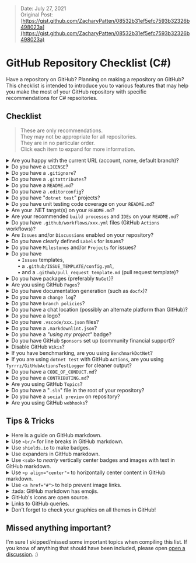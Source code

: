 > Date: July 27, 2021<br/>
> Original Post: [https://gist.github.com/ZacharyPatten/08532b31ef5efc7593b32326b498023a](https://gist.github.com/ZacharyPatten/08532b31ef5efc7593b32326b498023a)

# GitHub Repository Checklist (C#)

Have a repository on GitHub? Planning on making a repository on GitHub? This checklist is intended to introduce you to various features that may help you make the most of your GitHub repository with specific recommendations for C# repsoitories.

## Checklist

> These are only recommendations.<br/>
> They may not be appropriate for all repositories.<br/>
> They are in no particular order.<br/>
> Click each item to expand for more information.

<details>
<summary>
Are you happy with the current URL (account, name, default branch)?
</summary>
<p>

> Make sure you are happy with the name of your repo and the account your repo is under. You can rename and transer ownership of repositories, but that will change the URL of your repo, which may cause confusion for your community.
>
> GitHub has organization accounts, so if you already have a group of dedicated developers or intend to grow a community around the repository, having the repository be under an organization's account may be more appropriate than a personal account.<br/>
> [See more information on GitHub organization here.](https://docs.github.com/en/organizations/collaborating-with-groups-in-organizations/about-organizations)
>
> Also, make sure you are happy with the name of your default branch. `"master"` has been a common name for default branches, but most repositories are using `"main"` now. Changing branch names in GitHub is very easy, but it is still easier to start out with your prefered default branch name rather than having to change to it.<br/>
[Here is GitHub's documentation on changing branch names.](https://github.com/github/renaming)

</p>
</details>

<details>
<summary>
Do you have a <code>LICENSE</code>?
</summary>
<p>

> If you don't already have one, you should add a `LICENSE` file to the root of your repository.<br/>
> [See GitHub's guide on licensing here.](https://docs.github.com/en/github/creating-cloning-and-archiving-repositories/creating-a-repository-on-github/licensing-a-repository)

</p>
</details>

<details>
<summary>
Do you have a <code>.gitignore</code>?
</summary>
<p>

> Don't include unnecessary content in your repository. Your repository should include the source code for your project. It should not include compilation results (the `bin` and `obj` folders), compiler generated `.xml` files, user-specific IDE settings (such as the `.vs` directory created by Visual Studio), etc. The binaries (compilation results) belong in releases and/or packages rather than the files of your repository.
>
> The `.gitignore` file is how you can control what files are included or excluded from your repository. For C# repsoitories, if you use GitHub's online interface, you want to choose the `Visual Studio` option when you create your repository:
>
> ![image](https://raw.githubusercontent.com/ZacharyPatten/ZacharyPatten/main/Resources/github-repo-checklist/gitignore.png)
>
> If you need to add or update a `.gitignore` file to an existing repsoitory, you copy the latest version of the `Visual Studio` template here:
> [https://github.com/github/gitignore/blob/master/VisualStudio.gitignore](https://github.com/github/gitignore/blob/master/VisualStudio.gitignore)
>
> [See git's documentation on `.gitignore` here.](https://git-scm.com/docs/gitignore)

</p>
</details>

<details>
<summary>
Do you have a <code>.gitattributes</code>?
</summary>
<p>

> `.gitattributes` is a settings file for `git`. The most common use is to standardize line endings, so that when the code is cloned it will have the appropriate line endings based on the environment from which it is cloned. For C# repositories, you generally just want to use this as your `.gitattributes`:
> ```
> * text=auto
> ```
> However, if you do have any binary files you should add explicit entries for those types of files to make sure they do not get corrupted. For example, if you have a `.png` image file in your repository you could add this line to your `.gitattributes`:
> ```
> *.png binary
> ```
>
> > `.gitattributes` files can especially help if you have content that requires specific line endings such as shell scripts.
>
> [See git's documentation on `.gitattributes` here.](https://git-scm.com/docs/gitattributes)

</p>
</details>

<details>
<summary>
Do you have a <code>README.md</code>?
</summary>
<p>

> If you don't already have one, you should add a `README.md` file to the root of your repository. GitHub will show the contents of the `README.md` file located in the current directory without users having to open that file explicitily. So, if you have a `README.md` in the root of your project, GitHub will show that content on the landing page of your repository. If you put a `README.md` file in a sudirectory like `Test A/Test B/README.md`, than the content of that file will be shown by GitHub when a user accesses the `Test A/Test B/` directory.
>
> GitHub supports other formats for `README` files such as `.txt`, but markdown `.md` is the prefered format as it supports formatting features other formats do not.<br/>
> [Here is GitHub's documentation on markdown.](https://guides.github.com/features/mastering-markdown/)

</p>
</details>

<details>
<summary>
Do you have a <code>.editorconfig</code>?
</summary>
<p>

> An `.editorconfig` file is a settings file supported by most common C# IDEs and editors. It includes settings like tabs vs spaces, indentation size, suppressing compiler warnings, and more. You can have multiple `.editorconfig` files in various directories if you need directory specific settings.
>
> [Here is `.editorconfig` infromation on `https://docs.microsoft.com/`.](https://docs.microsoft.com/en-us/visualstudio/ide/create-portable-custom-editor-options)
>
> [Here is `.editorconfig` infromation on `https://editorconfig.org/`.](https://editorconfig.org/)
>
> [Here is the `.editorconfig` plugin for `Visual Studio Code`.](https://marketplace.visualstudio.com/items?itemName=EditorConfig.EditorConfig)

</p>
</details>

<details>
<summary>
Do you have "<code>dotnet test</code>" projects?
</summary>
<p>

> If you don't already have a unit testing project, consider making one. Unit tests help with regression testing, validate code works on different environments, doing test-driven development, etc. Unit tests can also serve as examples of how to use the code.
>
> Unit testing projects are seperate projects from your source code (you should have multiple `.csproj` files in different directories). Unit tests can be run with the `dotnet test` command. There are several popular frameworks for unit testing: `MSTest`, `NUnit`, and `XUnit`. While there are minor feature differences between them, they can all get the job done.
>
> > Note: it is fairly common for new .NET developers to implement unit testing as a console application rather than using a "`dotnet test`" supported framework. You should really use a "`dotnet test`" supported framework.
>
> [More information here. (unit testing guide)](https://docs.microsoft.com/en-us/visualstudio/test/walkthrough-creating-and-running-unit-tests-for-managed-code)
>
> [More information here. (`dotnet test`)](https://docs.microsoft.com/en-us/dotnet/core/tools/dotnet-test)

</p>
</details>

<details>
<summary>
Do you have unit testing code coverage on your <code>README.md</code>?
</summary>
<p>

> Have you seen a badge like this on other repositories?<br/>
> ![codecov-badge](https://raw.githubusercontent.com/ZacharyPatten/ZacharyPatten/main/Resources/github-repo-checklist/codcov-badge.svg)
>
> That percentage represent how much of the source code is touched by unit tests. Generally, the higher the percentage of your code that is unit tested, the more robust/reliable your code is.
>
> > Note: Try to write meaningful unit tests rather than slapping on unit tests to achieve 100% coverage. Just because you have a high coverage percentage does not mean your code is bug free. Having unreliable, excessive, or verbose unit testing can sometimes hinder a project more than help it.
>
> How to I get my test coverage?
>
> [More information here (MS Docs code coverage).](https://docs.microsoft.com/en-us/dotnet/core/testing/unit-testing-code-coverage)
>
> Here are some common resources for producing code coverage reports:
>
> - `CodeCov`: [https://about.codecov.io/](https://about.codecov.io/)
> - `SonarCloud`: [https://sonarcloud.io/](https://sonarcloud.io/)
> - `ReportGenerator`: [https://github.com/danielpalme/ReportGenerator](https://github.com/danielpalme/ReportGenerator)

</p>
</details>

<details>
<summary>
Are your .NET target(s) on your <code>README.md</code>?
</summary>
<p>

> It is important to clearly display the .NET target(s) of your project on your landing page. Are you targetting `.NET 5`, `.NET 6`, `.NET Standard 2.0`, `.NET Framework 4.8`, or any other version? You don't want to make your community dig through your `.csproj` files or try to run your application only to find out it is dependent on `.NET 9000` which they don't have installed yet.
>
> This could be as simple as including a comment at the top of your `README.md` file:
>
> > This project targets [.NET 5](https://dotnet.microsoft.com/download).
>
> But an nicer way is to just make a badge. You can even make the badge dynamic so that if you change your .NET target (such as migrating from `.NET 5` to `.NET 6`) the badge can automatically update for you. Here is an example of a .NET target badge:<br/>
> <a href="https://dotnet.microsoft.com/download" alt=".NET target"><img alt=".NET target" src="https://img.shields.io/badge/dynamic/xml?color=%23512bd4&label=target&query=%2F%2FTargetFramework%5B1%5D&url=https%3A%2F%2Fraw.githubusercontent.com%2FZacharyPatten%2FTowel%2Fmain%2FSources%2FTowel%2FTowel.csproj&logo=.net" title="Go To .NET Download"></a>
>
> [Here is a guide on how you can set up a dynamic .NET target badge for your repository.](https://github.com/ZacharyPatten/ZacharyPatten/blob/main/Articles/2020-09-12.md)

</p>
</details>

<details>
<summary>
Are your recommended <code>build processes</code> and <code>IDEs</code> on your <code>README.md</code>?
</summary>
<p>

> If you have any custom build processes, such as `.cmd` scripts like "`Build.cmd`" or "`Restore.cmd`", put it on your root `README.md`. Don't bury it on another page (such as a `Wiki` page) that new users may miss upon first glance.
>
> Also put what `IDEs` your project supports on your `README.md`:
>
> - Visual Studio?
> - JetBrains Rider?
> - Visual Studio Code? _(see the `.vscode/xxx.json` bullet below)_
> - Visual Studio for Mac?
> - other?
>
> For example, if you have a `Windows Forms Application` (which is best to develop on `Visual Studio`), then it can help beginners if you recommend `Visual Studio` instead of `Visual Studio Code` or `Visual Studio for Mac`.
>
> Badges can be useful for this topic as well. Here are some examples:
>
> ![image](https://raw.githubusercontent.com/ZacharyPatten/ZacharyPatten/main/Resources/github-repo-checklist/opens-with-visual-studio-badge.svg)<br/>
> [Source of the badge can be seen here.](https://github.com/ZacharyPatten/ZacharyPatten/blob/main/Resources/github-repo-checklist/opens-with-visual-studio-badge.svg?short_path=23570eb)
>
> ![image](https://raw.githubusercontent.com/ZacharyPatten/ZacharyPatten/main/Resources/github-repo-checklist/opens-with-visual-studio-code.svg)<br/>
> [Source of the badge can be seen here.](https://github.com/ZacharyPatten/ZacharyPatten/blob/main/Resources/github-repo-checklist/opens-with-visual-studio-code.svg?short_path=0b99480)
>
> ![image](https://raw.githubusercontent.com/ZacharyPatten/ZacharyPatten/main/Resources/github-repo-checklist/opens-with-visual-studio-for-mac.svg)<br/>
> [Source of the badge can be seen here.](https://github.com/ZacharyPatten/ZacharyPatten/blob/main/Resources/github-repo-checklist/opens-with-visual-studio-for-mac.svg?short_path=bce8fdf)
>
> ![image](https://raw.githubusercontent.com/ZacharyPatten/ZacharyPatten/main/Resources/github-repo-checklist/opens-with-jetbrains-rider.svg)<br/>
> [Source of the badge can be seen here.](https://github.com/ZacharyPatten/ZacharyPatten/blob/main/Resources/github-repo-checklist/opens-with-jetbrains-rider.svg?short_path=aaea9e6)

</p>
</details>

<details>
<summary>
Do you have <code>.github/workflows/xxx.yml</code> files (GitHub <code>Actions</code> workflows)?
</summary>
<p>

> GitHub supports devops pipelines with GitHub `Actions`. You can create pipelines to do anything you need including topics like running builds, running unit tests, deploying nuget packages, deploying GitHub `Pages` content, etc. All you need to do is create `.yml` files inside the `.github/workflows/` directory of your repository, and you have workflows.
>
> For C# repositories, you should at least have a continuous integration workflow that will build your code and run your unit tests. Here is an example of a C# continuous integration workflow for a project targetting .NET 5:
> ```yml
> name: Continuous Integration
> on:
>   workflow_dispatch:
>   push:
>     branches:
>       - main
>     paths-ignore:
>       - '.vscode/**'
>       - '.github/**'
>       - 'README.md'
>   pull_request:
>     branches:
>       - main
>     paths-ignore:
>       - '.vscode/**'
>       - '.github/**'
>       - 'README.md'
> jobs:
>   continuous-integration:
>     runs-on: ubuntu-latest
>     steps:
>     - uses: actions/checkout@v2
>     - name: setup dotnet
>       uses: actions/setup-dotnet@v1
>       with:
>         dotnet-version: 5.0.301
>     - name: dotnet build
>       run: dotnet build --configuration 'Release'
>     - name: dotnet test
>       run: dotnet test --configuration 'Release'
> ```
> GitHub provides badges so you can display the results of the workflow. Here is what a badge from the above workflow looks like (assume it is successful):<br/>
> ![image](https://raw.githubusercontent.com/ZacharyPatten/ZacharyPatten/main/Resources/github-repo-checklist/github-actions-badge.svg)
>
> [More information here (GitHub Actions).](https://github.com/features/actions)

</p>
</details>

<details>
<summary>
Are <code>Issues</code> and/or <code>Discussions</code> enabled on your repository?
</summary>
<p>

> `Issues` and `Discussions` are two seperate features on GitHub. `Issues` is enabled on GitHub repositories by default, but `Discussions` is not. You can enable or disable either feature from the settings of your repository. `Discussions` is a newer feature and is currently considered to be in a `beta` version.
>
> For a C# repository, it is likely a good idea to have both `Issues` and `Discussions` enabled. `Issues` are a great place to track bugs and feature requests. `Discussions` are generally a better place to have conversations, such as users asking questions or showcasing projects. `Discussions` allow users to reply to other comments while in `Issues` users can only reply to the original post.
>
> [More information here. (GitHub `Issues`)](https://guides.github.com/features/issues/)
>
> [More information here. (GitHub `Discussions`)](https://docs.github.com/en/discussions)

</p>
</details>

<details>
<summary>
Do you have clearly defined <code>Labels</code> for issues?
</summary>
<p>

> `Labels` help you categorize and document `Issues`. You can create your own labels to better document issues. Examples of common custom labels include `backlog`, `approved`, `needs approval`, and `needs more information`.
>
> If you want to encourage people to contribute to your repository, you should espcially use the `good first issue` and `help wanted` labels. Issues with those specific labels are tracked by GitHub and other resources that may help guide the open source community to helping you with your project.
>
> [More information here.](https://docs.github.com/en/issues/using-labels-and-milestones-to-track-work/managing-labels)

</p>
</details>

<details>
<summary>
Do you have <code>Milestones</code> and/or <code>Projects</code> for issues?
</summary>
<p>

> &bull; `Milestones`
>
> `Issues` are great for documenting bugs an enhancements, but how do you document the the timelines/deadlines of them? That is where `Milestones` can help. If you are planning on a future release `3.0.0` it may be nice to create a milestone for that release, and put the relevant issues inside that milestone. That way your community can clearly see what all issues still need to be addressed for the upcoming `3.0.0` release.
>
> `Milestones` are built into `Issues` and thus are enabled if `Issues` are enabled.
>
> [More information here.](https://docs.github.com/en/issues/using-labels-and-milestones-to-track-work/about-milestones)
>
> &bull; `Projects`
>
> `Projects` is a seperate feature from `Issues` and can be enabled/disabled in the settings of the repository. `Projects` are enabled by default.
>
> `Projects` are an additional way to categorize and track `Issues`. While `Milesteones` are useful, they don't necessarily track the state of an `Issue` (has work on the `Issue` started or not). `Projects` are intended to fill in that need.
>
> [More information here (GitHub about project boards).](https://docs.github.com/en/issues/organizing-your-work-with-project-boards/managing-project-boards/about-project-boards)

</p>
</details>

<details>
<summary>
Do you have<br/>
&nbsp;&nbsp;&nbsp;&nbsp;&nbsp;&nbsp;&nbsp;&nbsp;&bull; <code>Issues</code> templates,<br/>
&nbsp;&nbsp;&nbsp;&nbsp;&nbsp;&nbsp;&nbsp;&nbsp;&bull; a <code>.github/ISSUE_TEMPLATE/config.yml</code>,<br/>
&nbsp;&nbsp;&nbsp;&nbsp;&nbsp;&nbsp;&nbsp;&nbsp;&bull; and a <code>.github/pull_request_template.md</code> (pull request template)?
</summary>
<p>

> &bull; `Issues` templates
>
> You can set up issue templates so that when creating a new issue, users can select from templates you make. `Bug` and `Enhancement` are common templates for example. With the templates, you can pre-populate issues with content such as labeling issues.<br/>
> [More information here.](https://docs.github.com/en/communities/using-templates-to-encourage-useful-issues-and-pull-requests/about-issue-and-pull-request-templates)
>
> &bull; `.github/ISSUE_TEMPLATE/config.yml`
>
> When creating new GitHub `Issues` on your repository, the `.github/ISSUE_TEMPLATE/config.yml` file will let you add options that link to other locations. For example, you may want to direct questions to be opened as `Discussions` rather than `Issues`, or if you have multiple repositories you may want to have a message like `If your issue involves XXX please open an issue here instead...`.<br/>
> [More information here.](https://docs.github.com/en/communities/using-templates-to-encourage-useful-issues-and-pull-requests/configuring-issue-templates-for-your-repository#configuring-the-template-chooser)
>
> &bull; `.github/pull_request_template.md`
>
> When a pull request is opened, GitHub prepopulates the content of the pull request with the `.github/pull_request_template.md` file. This allows you to instruct the community on how you expect pull requests to be written.<br/>
> [More information here.](https://docs.github.com/en/communities/using-templates-to-encourage-useful-issues-and-pull-requests/creating-a-pull-request-template-for-your-repository)

</p>
</details>

<details>
<summary>
Do you have packages (preferably <code>NuGet</code>)?
</summary>
<p>

> If you are making a library in which you intend for other developers to use your code as a dependency, you should be using packages.
>
> GitHub has package hosting, but most .NET developers use `nuget.org` for hosting packages rather than GitHub, because `nuget.org` is the default source of the `NuGet Package Explorer` in `Visual Studio` when users search for packages.
>
> [More information here (`dotnet pack`).](https://docs.microsoft.com/en-us/nuget/create-packages/creating-a-package-dotnet-cli)
>
> [More information here (publishing NuGet packages).](https://docs.microsoft.com/en-us/nuget/nuget-org/publish-a-package)
>
> [More information here (GitHub `Packages`)](https://github.com/features/packages)
>
> > Note: a great way to handle the creation and deployment of `NuGet` packages is to make a GitHub `Action` that triggers when you publish a `Release` on your repository. Here is an example GitHub `Action`:<br/>[https://github.com/ZacharyPatten/Towel/blob/main/.github/workflows/Towel%20Deployment.yml](https://github.com/ZacharyPatten/Towel/blob/main/.github/workflows/Towel%20Deployment.yml)

</p>
</details>

<details>
<summary>
Are you using GitHub <code>Pages</code>?
</summary>
<p>

> You can host static websites on GitHub for free. The feature is called GitHub `Pages`.<br/>
> [More information here.](https://pages.github.com/)
>
> > Note: GitHub Pages can host `Blazor webassembly` projects. Here is an example:<br/>
> > Source Code: [https://github.com/ZacharyPatten/dotnet-blazor-games](https://github.com/ZacharyPatten/dotnet-blazor-games)<br/>
> > GitHub Pages: [https://zacharypatten.github.io/dotnet-blazor-games/](https://zacharypatten.github.io/dotnet-blazor-games/)
>
> > Note: GitHub Pages can host documentation generator output like `docfx`. _(see the "documentation generation" bullet below)_

</p>
</details>

<details>
<summary>
Do you have documentation generation (such as <code>docfx</code>)?
</summary>
<p>

> For C# (or any .NET) repositories, there are tools for generating static documentation websites. One of the most popular tools is `docfx`. You can use `docfx` to generate a documenation website, and you have host the generated website on GitHub `Pages` for free. Here are key features of `docfx`:
>
> - it will generate an api reference using the `xml` comments on your source code
> - supports articles in markdown format
> - is easy to customizable (including custom stylings)
> - is easy to include in GitHub `Actions` so it can automatically trigger when you push changes
>
> Here is an example output of `docfx`:<br/>
> [https://zacharypatten.github.io/Towel/api/index.html](https://zacharypatten.github.io/Towel/api/index.html)
>
> Here is an example of a GitHub `Action` that runs `docfx` and deploys it to GitHub `Pages` on code pushes:<br/>
> [https://github.com/ZacharyPatten/Towel/blob/main/.github/workflows/Documentation.yml](https://github.com/ZacharyPatten/Towel/blob/main/.github/workflows/Documentation.yml)
>
> [More information here (`docfx` github repository).](https://github.com/dotnet/docfx)
>
> [More information here (`docfx` tutorial).](https://dotnet.github.io/docfx/tutorial/docfx_getting_started.html)

</p>
</details>

<details>
<summary>
Do you have a <code>change log</code>?
</summary>
<p>

> Your community can see your code changes in the `git` history, but having a summarized change log is really important. Not only is this useful for communities to check what the changes are between versions, it is also useful for potential new contributors by detailing what topics are undergoing active development.
>
> Handle your change log however you want (a `Changelog.md` markdown file in your repository, a page on your wiki, etc.). However, probably the best place to keep your change log is the `Releases` of your GitHub repository. Here ar some examples of change logs implemented in the `Releases` of several GitHub repositories:
>
> - [https://github.com/ZacharyPatten/Towel/releases](https://github.com/ZacharyPatten/Towel/releases)
> - [https://github.com/dotnet/Silk.NET/releases](https://github.com/dotnet/Silk.NET/releases)
> - [https://github.com/Singulink/Singulink.Numerics.BigDecimal/releases](https://github.com/Singulink/Singulink.Numerics.BigDecimal/releases)
>
> > Note: if you have `NuGet` packages, you can just link the release notes on the `NuGet` package back to your GitHub `Releases`, so that you only have one location you need to update. Having to update change logs in mutiple locations can be a pain. Here is an example:<br/>[https://www.nuget.org/packages/Towel/1.0.32](https://www.nuget.org/packages/Towel/1.0.32)<br/>Notice that the "Release Notes" is a link back to the `Release` in GitHub:<br/>
> > ```
> > See https://github.com/ZacharyPatten/Towel/releases/tag/1.0.32
> > ```
> > That way there is only one change log that needs to be updated if there are typos or formatting errors.

</p>
</details>

<details>
<summary>
Do you have <code>branch policies</code>?
</summary>
<p>

> You can protect important branches by setting branch protection rules, which define whether collaborators can delete or force push to the branch and set requirements for any pushes to the branch, such as passing status checks or a linear commit history.
>
> [More information here.](https://docs.github.com/en/github/administering-a-repository/defining-the-mergeability-of-pull-requests/about-protected-branches)

</p>
</details>

<details>
<summary>
Do you have a chat location (possibly an alternate platform than GitHub)?
</summary>
<p>

> GitHub is a great platform for what it does well, but one thing that it does not do very well is acting as a community chat. GitHub `Issues` and `Discussions` are not really intended to be real-time chat platforms. They are relatively slow, they notify everyone who is watching the repository, and they are intended to be permanently retained for future reference.
>
> So, it can be nice to use a platform outside of GitHub where your community can have more laid-back discussions. Use whatever platform you prefer Discord, Gitter, Facebook, Reddit, etc. However Discord gets a special recommendation as it supports multiple channels, text and voice channels, it allows streaming, it supports bots, it support webhooks, it supports custom user roles and permissions, and much more.
>
> If you do set up another platform for your community, clearly document that on your root `README.md` so your community can find it, such as having a badge. Here is an example of a badge for a Discord server:<br/>
<a href="https://discord.gg/4XbQbwF"><img src="https://img.shields.io/discord/557244925712924684?logo=discord&logoColor=ffffff&color=7389D8" title="Go To Discord Server" /></a><br/>
> Here is the markdwon/HTML for that badge:
> ```html
> <a href="https://discord.gg/4XbQbwF"><img src="https://img.shields.io/discord/557244925712924684?logo=discord&logoColor=ffffff&color=7389D8" title="Go To Discord Server" /></a>
> ```

</p>
</details>

<details>
<summary>
Do you have a logo?
</summary>
<p>

> Is a logo required? No, but logos help the community remember your project and associate it with content outside your GitHub repsoitory:
>
> - website
> - social media posts
> - discord, gitter, and other platforms
> - articles
>
> Scalable Vector Graphics (`.svg`) is generally the prefered format for logos, because vector formats will render cleanly on any resolution, unlike raster graphics formats such as `.jpg`, `.png`, `.gif`, `.tif`, etc.
>
> However, if you plan on having nuget packages, nuget currently does not support `.svg` formats. You should still make your logo in the `.svg` format if you can, but you just need to convert it to a raster format (generally `.png`) in order to use it with nuget packages.
>
> Scalable Vector Graphics (`.svg`) support animations. So if you want an animated logo, you can do that with the `.svg` file format. Here is an example:<br/>
> <img src="https://raw.githubusercontent.com/LanguageDev/Yoakke/master/.github/resources/YoakkeLogoAnimated.svg" height="200"/><br/>
> That logo example is from this repository: [https://github.com/LanguageDev/Yoakke](https://github.com/LanguageDev/Yoakke)

</p>
</details>

<details>
<summary>
Do you have <code>.vscode/xxx.json</code> files?
</summary>
<p>

> Most .NET developers expect to use `Visual Studio`, but `Visual Studio Code` is gaining popularity too. If your project is compatible with `Visual Studio Code` consider adding the following files so `Visual Studio Code` users have an easier time with your repository:
>
> - `.vscode/extensions.json`<br/>This file lets you recommend extensions to users that open your repository in `Visual Studio Code`.<br/>
[More information here.](https://code.visualstudio.com/docs/editor/extension-marketplace#_workspace-recommended-extensions)
> - `.vscode/settings.json`<br/>This is a settings file: enable semantic highlighting, exclude directories from the Explorer, show parameter hints, etc.<br/>[More information here.](https://code.visualstudio.com/docs/getstarted/settings)
> - `.vscode/tasks.json`<br/>This file defines tasks that can be run in Visual Studio Code, such as building your project. Tasks are often referenced from the `launch.json` file.<br/>
[More information here.](https://code.visualstudio.com/docs/editor/tasks)
> - `.vscode/launch.json`<br/>This file defines the options the users can select from the "Run and Debug" view in Visual Studio Code.<br/>
[More information here.](https://code.visualstudio.com/docs/editor/debugging)

</p>
</details>

<details>
<summary>
Do you have a <code>.markdownlint.json</code>?
</summary>
<p>

> [markdownlint](https://github.com/DavidAnson/markdownlint) is a style checker for markdown files. It is supported by various markdown editors and is easy to integrate into pipelines such as [GitHub Actions](https://github.com/features/actions).
>
> `.markdownlint.json` is a settings file used by [markdownlint](https://github.com/DavidAnson/markdownlint) when validating markdown (`.md`) files. For example, by default [markdownlint](https://github.com/DavidAnson/markdownlint) will report errors if inline HTML is used in markdown, but if you want to allow inline HTML the `.markdownlint.json` file can be used to suppress the `MD033 no-inline-html - Inline HTML` errors.
>
> Even if you do not use [markdownlint](https://github.com/DavidAnson/markdownlint), members of your community might (such as the extension for `Visual Studio Code`), and if they open your markdown files they may see a lot of notifications if you do not include a `.markdownlint.json` with suppressions.
>
> [Here is the `markdownlint` extension for Visual Studio Code.](https://marketplace.visualstudio.com/items?itemName=DavidAnson.vscode-markdownlint)

</p>
</details>

<details>
<summary>
Do you have a <em>"using my project"</em> badge?
</summary>
<p>

> If you are making a project that is intended to be used by other developers such as a code library, consider making a badge that other developers can easily copy and display on their projects. Here is an example:<br/>
> ![image](https://raw.githubusercontent.com/ZacharyPatten/Towel/main/.github/Resources/UsingTowel.svg)<br/>
> That example is from this repository: [https://github.com/ZacharyPatten/Towel](https://github.com/ZacharyPatten/Towel)

</p>
</details>

<details>
<summary>
Do you have GitHub <code>Sponsors</code> set up (community financial support)?
</summary>
<p>

> Have you seen other projects with the "Sponsor" button at the top of their repsoitory?
>
> ![image](https://raw.githubusercontent.com/ZacharyPatten/ZacharyPatten/main/Resources/github-repo-checklist/github-sponsors-button.png)
>
> Are you wanting the same for your repository? That feature is simply called GitHub `Sponsors`. You can also configure the sponsor button to link to alternate funding platforms like `Patreon`, `Buy Me a Coffee`, etc.
>
> [More information here (GitHub sponsors).](https://github.com/sponsors)

</p>
</details>

<details>
<summary>
Disable GitHub <code>Wikis</code>?
</summary>
<p>

> Can GitHub `Wikis` be useful? Yes. However, they are often not the best place to put documentation, especially for .NET projects.
>
> - If you are going to use `Wikis`, don't let `Wikis` get verbose. The extra real estate that `Wikis` provide often lead to bloat verbage. No one likes unnecessary filler content. Also don't spread the information too thin. A handful of more dense pages are often preferred to dozens of pages with very little content in them.
> - Often times `Wiki` content could just be put on the root `README.md` rather than distributed among dozens of seperate (often barren) pages in a `Wiki`. Expanders are especially useful so that your `README.md` has a lot of content but is not overwhelming at first glance.
> - If you are using GitHub `Pages` (website), why not just include your documentation on there rather than on a GitHub `Wiki`? Having documentation in multiple places will just cause confusion. Especially if you are using a documentation generator like `docfx`, then you should probably just put on your documentation in your `docfx` content rather than a GitHub `Wiki`. No reason to have both.
> - You can just include markdown files in your repository rather than using the GitHub `Wikis`. This makes it easier to add markdown linting (validation), it will be easier for the community to contribute to, there will only be one history (rather than Wiki + Repository history), and users who clone the repo will have the documentation even if they are offline (without having to had clone the `Wiki` too).
>
> `Wikis` are one of the few features in GitHub that might just be better to ignore/disable. You can enable/disable `Wikis` in the settings of your repository.

</p>
</details>

<details>
<summary>
If you have benchmarking, are you using <code>BenchmarkDotNet</code>?
</summary>
<p>

> Writing a console application using `Stopwatch` or `DateTime` is not a reliable way to gather benchmarking data. If you want to include benchmarking in your repository, you should be using the `benchmarkdotnet`. `benchmarkdotnet` outputs results in a format that is supported by GitHub markdown (you can copy-paste the results directly into GitHub markdown).
>
> [More information here (`benchmarkdotet` github repo).](https://github.com/dotnet/BenchmarkDotNet)

</p>
</details>

<details>
<summary>
If you are using <code>dotnet test</code> with GitHub <code>Actions</code>, are you using <code>Tyrrrz/GitHubActionsTestLogger</code> for cleaner output?
</summary>
<p>

> [More information here (Tyrrrz/GitHubActionsTestLogger GitHub repository).](https://github.com/Tyrrrz/GitHubActionsTestLogger)

</p>
</details>

<details>
<summary>
Do you have a <code>CODE_OF_CONDUCT.md</code>?
</summary>
<p>

> If you want to have a file detailing the code of conduct you expect out of your community, the best place to document that is in a `CODE_OF_CONDUCT.md` file in the root of your repository. That is just the file path/name recommended by GitHub, and many repositories follow that convention, so if you also put for community guidelines in the same file `CODE_OF_CONDUCT.md` it will be easier for your community to find it.

</p>
</details>

<details>
<summary>
Do you have a <code>CONTRIBUTING.md</code>?
</summary>
<p>

> GitHub recommends you make a `CONTRIBUTING.md` file in the root of your repository that documents how your community can contribute to your project. If you write similar documentation you should likely put it in that file name/path so it is easy for your community to find it.

</p>
</details>

<details>
<summary>
Are you using GitHub <code>Topics</code>?
</summary>
<p>

> You can label your repository with various topics, which can make it easier for users to find your repository when searching/exploring GitHub.
>
> <image src="https://user-images.githubusercontent.com/3385986/127240330-8a1b34e0-6656-49c5-ab43-bd2d58456357.png" height="300" />
>
> Then your repository will appear in the search results on pages like [https://github.com/topics](https://github.com/topics).

</p>
</details>

<details>
<summary>
Do you have a "<code>.sln</code>" file in the root of your repository?
</summary>
<p>

> Try to have a single solution "`.sln`" file in the root directory of your repository. That way newcomers to your project have a clear entry point for how to get started even without reading your documentation.

</p>
</details>

<details>
<summary>
Do you have a <code>social preview</code> on repository?
</summary>
<p>

> The `social preview` is a banner image that will be displayed on some platforms with links to your repsoitory.
>
> [More information here (GitHub social media preview).](https://docs.github.com/en/github/administering-a-repository/managing-repository-settings/customizing-your-repositorys-social-media-preview)

</p>
</details>

<details>
<summary>
Are you using GitHub <code>webhooks</code>?
</summary>
<p>

> Discord `webhooks` are a way to send notifications to other platforms when various changes occur on your repository such as code pushes, issues being opened, or pull requests being opened. This can be especially useful if you set up a `discord` server for your repository.
>
> [More information here (GitHub webhooks).](https://docs.github.com/en/developers/webhooks-and-events/webhooks/about-webhooks)

</p>
</details>

## Tips & Tricks

<details>
<summary>
Here is a guide on GitHub markdown.
</summary>
<p>

> [More information here (GitHub mastering markdwon).](https://guides.github.com/features/mastering-markdown/)

</p>
</details>

<details>
<summary>
Use <code>&lt;br/&gt;</code> for line breaks in GitHub markdown.
</summary>
<p>

> If<br/>
> you<br/>
> need<br/>
> a<br/>
> line<br/>
> break<br/>
> use<br/>
> `<br/>`.

</p>
</details>

<details>
<summary>
Use <code>shields.io</code> to make badges.
</summary>
<p>

> [shields.io](https://shields.io/) is a great website you can use to make badges. The badges are in `.svg` file formats and are easy to customize if needed such as adding custom logos.

</p>
</details>

<details>
<summary>
Use expanders in GitHub markdown.
</summary>
<p>

> You can make drop downs on markdown with the following:
> ```html
> <details>
> <summary>
> HEADING
> </summary>
> <p>
> 
> CONTENT
> 
> </p>
> </details>
> ```

</p>
</details>

<details>
<summary>
Use <code>&lt;sub&gt;</code> to <em>nearly</em> vertically center badges and images with text in GitHub markdown.
</summary>
<p>

> Unfortunately there is no way to vertically center badges and images with text in GitHub's markdown. Badges and images are rendered slightly above the midline of the text. However, you can force the badges and images to be slightly lower by wrapping them in `<sub>` tags (which is subscript).
>
> Without `<sub>`: <a href="https://dotnet.microsoft.com/download" alt=".NET target"><img alt=".NET target" src="https://img.shields.io/badge/dynamic/xml?color=%23512bd4&label=target&query=%2F%2FTargetFramework%5B1%5D&url=https%3A%2F%2Fraw.githubusercontent.com%2FZacharyPatten%2FTowel%2Fmain%2FSources%2FTowel%2FTowel.csproj&logo=.net" title="Go To .NET Download"></a>
>
> With~~out~~ `<sub>`: <sub><a href="https://dotnet.microsoft.com/download" alt=".NET target"><img alt=".NET target" src="https://img.shields.io/badge/dynamic/xml?color=%23512bd4&label=target&query=%2F%2FTargetFramework%5B1%5D&url=https%3A%2F%2Fraw.githubusercontent.com%2FZacharyPatten%2FTowel%2Fmain%2FSources%2FTowel%2FTowel.csproj&logo=.net" title="Go To .NET Download"></a></sub>

</p>
</details>

<details>
<summary>
Use <code>&lt;p align="center"&gt;</code> to horizontally center content in GitHub markdown.
</summary>
<p>

> You can horizontally center content in GitHub markdown with the following:
> ```html
> <p align="center">
>     CONTNET
> </p>
> ```
> This is particularly nice for logos and badges.
>
> > Note: you can't mix normal markdwon syntax with inline HTML syntax. So rather than using markdown images like `![IMAGE](SOURCE)` you need to use HTML like `<a href="LINK"><img src="SOURCE"/></a>`.

</p>
</details>

<details>
<summary>
Use <code>&lt;a href="#"&gt;</code> to help prevent image links.
</summary>
<p>

> Unfortunately in GitHub's markdown, there is no way to prevent an image from being a click-able link. GitHub adds links to images and `<a>` tags that wrap images. This is a problem in multiple scenarios such as when you want an image to be in the `<summary>` of a expander (clicking the `<summary>` should toggle the exander rather than being a link). The best thing you can currently do is wrap images with `<a href="#">IMAGE</a>` and then at least they will link to the current page rather opening the URL of the image.

</p>
</details>

<details>
<summary>
:tada: GitHub markdown has emojis.
</summary>
<p>

> :bowtie:<br/>
> :page_facing_up:<br/>
> :file_folder:<br/>
> :meat_on_bone:<br/>
> [See this link.](https://gist.github.com/rxaviers/7360908)
>
> > Note: emojis are especially useful inside of expanders, since images and expanders in GitHub markdown do not play well.

</p>
</details>

<details>
<summary>
GitHub's icons are open source.
</summary>
<p>

> GitHub's icons are open source so you can use them in your content.
> [https://github.com/primer/octicons](https://github.com/primer/octicons)
>
> There are lots of things you can do with the icons. Here is an example where the icons were used to document the file structure of a repository:<br/>
> ![image](https://raw.githubusercontent.com/ZacharyPatten/ZacharyPatten/main/Resources/github-repo-checklist/GitHubIconsFileStructure.png)<br/>
> That screenshot was taken from this repository:<br/>
> [https://github.com/ZacharyPatten/Towel](https://github.com/ZacharyPatten/Towel)
>
> Another example of using the github icons is for making links to GitHub queries. Here is an example of a GitHub profile that uses the icons in links to topics authored by that user:<br/>
> ![image](https://raw.githubusercontent.com/ZacharyPatten/ZacharyPatten/main/Resources/github-repo-checklist/GitHubIconsAuthoredContent.png)<br/>
> That screenshot was taken from this GitHub profile:<br/>
> [https://github.com/ZacharyPatten](https://github.com/ZacharyPatten)

</p>
</details>

<details>
<summary>
Links to GitHub queries.
</summary>
<p>

> You can create links to queries in GitHub. One use case for this could be linking to all Q/A discussions that haev not yet been answered so you can make sure they get help quickly.
>
> Here is the base URL you want to use: `https://github.com/search`
>
> > Note: avoid using other base URLs like `https://github.com/issues`, because those are only accessible by users who are logged into their GitHub. `https://github.com/search` works even for users who are not logged into GitHub.
>
> Then you can add parameters such as `q=author%3Azacharypatten` and to `is%3Aissue+is%3Aopen` adjust the resulting query of the link. For example this link results in a query of all `Issues` opened by the user `zacharypatten`:<br/>
> [https://github.com/search?q=author%3Azacharypatten+is%3Aissue+is%3Aopen](https://github.com/search?q=author%3Azacharypatten+is%3Aissue+is%3Aopen)
>
> Just modify the parameters to adjust your query as needed.

</p>
</details>

<details>
<summary>
Don't forget to check your graphics on all themes in GitHub!
</summary>
<p>

> Make sure you check out what your repository looks like in all of GitHub's themes. Currently GitHub supports the following themes:
>
> - `Default light`
> - `Default dark`
> - `Dark dimmed`
>
> Your logo may look good in one theme, but it may blend into the background in another.
>
> You can change themes from the settings of your GitHub account.

</p>
</details>

## Missed anything important?

I'm sure I skipped/missed some important topics when compiling this list. If you know of anything that should have been included, please open [open a discussion](https://github.com/ZacharyPatten/ZacharyPatten/discussions). :)
